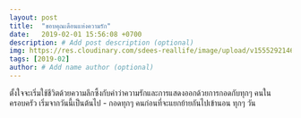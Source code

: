 ```yaml
---
layout: post
title:  "ขอบคุณเดือนแห่งความรัก"
date:   2019-02-01 15:56:08 +0700
description: # Add post description (optional)
img: https://res.cloudinary.com/sdees-reallife/image/upload/v1555292146/Screenshot_from_2019-02-01_15-53-55.png # Add image post (optional)
tags: [2019-02]
author: # Add name author (optional)
---
```

ตั้งใจจะเริ่มใช้ชีวิตด้วยความลึกซึ้งกับคำว่าความรักและการแสดงออกด้วยการกอดกับทุกๆ คนในครอบครัว เริ่มจากวันนี้เป็นต้นไป - กอดทุกๆ คนก่อนที่จะแยกย้ายกันไปเข้านอน ทุกๆ วัน
